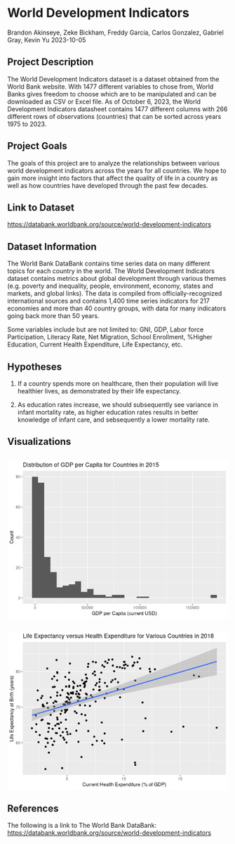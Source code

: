World Development Indicators
================
Brandon Akinseye, Zeke Bickham, Freddy Garcia, Carlos Gonzalez, Gabriel
Gray, Kevin Yu
2023-10-05

## Project Description

The World Development Indicators dataset is a dataset obtained from the World Bank website.
With 1477 different variables to chose from, World Banks gives freedom to choose which 
are to be manipulated and can be downloaded as CSV or Excel file. As of October 6, 2023,
the World Development Indicators datasheet contains 1477 different columns with 266 different
rows of observations (countries) that can be sorted across years 1975 to 2023. 

## Project Goals

The goals of this project are to analyze the relationships between
various world development indicators across the years for all countries.
We hope to gain more insight into factors that affect the quality of
life in a country as well as how countries have developed through the
past few decades.

## Link to Dataset

<https://databank.worldbank.org/source/world-development-indicators>

## Dataset Information

The World Bank DataBank contains time series data on many different
topics for each country in the world. The World Development Indicators
dataset contains metrics about global development through various themes
(e.g. poverty and inequality, people, environment, economy, states and
markets, and global links). The data is compiled from
officially-recognized international sources and contains 1,400 time
series indicators for 217 economies and more than 40 country groups,
with data for many indicators going back more than 50 years.

Some variables include but are not limited to: GNI, GDP, Labor force 
Participation, Literacy Rate, Net Migration, School Enrollment, 
%Higher Education, Current Health Expenditure, Life Expectancy, etc. 

## Hypotheses

1.  If a country spends more on healthcare, then their population will
    live healthier lives, as demonstrated by their life expectancy.
    
3.  As education rates increase, we should subsequently see variance in
    infant mortality rate, as higher education rates results in better
    knowledge of infant care, and sebsequently a lower mortality rate. 

## Visualizations

## <img src="README_files/figure-gfm/visualization_num1-1.png" style="display: block; margin: auto;" />

## <img src="README_files/figure-gfm/visualization_num2-1.png" style="display: block; margin: auto;" />

## References

The following is a link to The World Bank DataBank:
<https://databank.worldbank.org/source/world-development-indicators>
